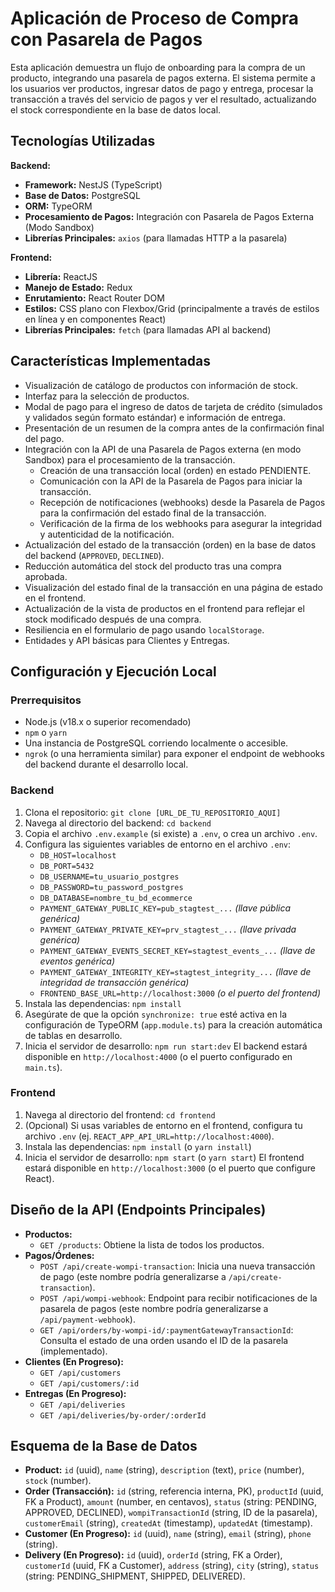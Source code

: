 # Aplicación de Proceso de Compra con Pasarela de Pagos

Esta aplicación demuestra un flujo de onboarding para la compra de un producto, integrando una pasarela de pagos externa. El sistema permite a los usuarios ver productos, ingresar datos de pago y entrega, procesar la transacción a través del servicio de pagos y ver el resultado, actualizando el stock correspondiente en la base de datos local.

## Tecnologías Utilizadas

**Backend:**
* **Framework:** NestJS (TypeScript)
* **Base de Datos:** PostgreSQL
* **ORM:** TypeORM
* **Procesamiento de Pagos:** Integración con Pasarela de Pagos Externa (Modo Sandbox)
* **Librerías Principales:** `axios` (para llamadas HTTP a la pasarela)

**Frontend:**
* **Librería:** ReactJS
* **Manejo de Estado:** Redux
* **Enrutamiento:** React Router DOM
* **Estilos:** CSS plano con Flexbox/Grid (principalmente a través de estilos en línea y en componentes React)
* **Librerías Principales:** `fetch` (para llamadas API al backend)

## Características Implementadas

* Visualización de catálogo de productos con información de stock.
* Interfaz para la selección de productos.
* Modal de pago para el ingreso de datos de tarjeta de crédito (simulados y validados según formato estándar) e información de entrega.
* Presentación de un resumen de la compra antes de la confirmación final del pago.
* Integración con la API de una Pasarela de Pagos externa (en modo Sandbox) para el procesamiento de la transacción.
    * Creación de una transacción local (orden) en estado PENDIENTE.
    * Comunicación con la API de la Pasarela de Pagos para iniciar la transacción.
    * Recepción de notificaciones (webhooks) desde la Pasarela de Pagos para la confirmación del estado final de la transacción.
    * Verificación de la firma de los webhooks para asegurar la integridad y autenticidad de la notificación.
* Actualización del estado de la transacción (orden) en la base de datos del backend (`APPROVED`, `DECLINED`).
* Reducción automática del stock del producto tras una compra aprobada.
* Visualización del estado final de la transacción en una página de estado en el frontend.
* Actualización de la vista de productos en el frontend para reflejar el stock modificado después de una compra.
* Resiliencia en el formulario de pago usando `localStorage`.
* Entidades y API básicas para Clientes y Entregas.

## Configuración y Ejecución Local

### Prerrequisitos
* Node.js (v18.x o superior recomendado)
* `npm` o `yarn`
* Una instancia de PostgreSQL corriendo localmente o accesible.
* `ngrok` (o una herramienta similar) para exponer el endpoint de webhooks del backend durante el desarrollo local.

### Backend
1.  Clona el repositorio: `git clone [URL_DE_TU_REPOSITORIO_AQUI]`
2.  Navega al directorio del backend: `cd backend`
3.  Copia el archivo `.env.example` (si existe) a `.env`, o crea un archivo `.env`.
4.  Configura las siguientes variables de entorno en el archivo `.env`:
    * `DB_HOST=localhost`
    * `DB_PORT=5432`
    * `DB_USERNAME=tu_usuario_postgres`
    * `DB_PASSWORD=tu_password_postgres`
    * `DB_DATABASE=nombre_tu_bd_ecommerce`
    * `PAYMENT_GATEWAY_PUBLIC_KEY=pub_stagtest_...` *(llave pública genérica)*
    * `PAYMENT_GATEWAY_PRIVATE_KEY=prv_stagtest_...` *(llave privada genérica)*
    * `PAYMENT_GATEWAY_EVENTS_SECRET_KEY=stagtest_events_...` *(llave de eventos genérica)*
    * `PAYMENT_GATEWAY_INTEGRITY_KEY=stagtest_integrity_...` *(llave de integridad de transacción genérica)*
    * `FRONTEND_BASE_URL=http://localhost:3000` *(o el puerto del frontend)*
5.  Instala las dependencias: `npm install`
6.  Asegúrate de que la opción `synchronize: true` esté activa en la configuración de TypeORM (`app.module.ts`) para la creación automática de tablas en desarrollo.
7.  Inicia el servidor de desarrollo: `npm run start:dev`
    El backend estará disponible en `http://localhost:4000` (o el puerto configurado en `main.ts`).

### Frontend
1.  Navega al directorio del frontend: `cd frontend`
2.  (Opcional) Si usas variables de entorno en el frontend, configura tu archivo `.env` (ej. `REACT_APP_API_URL=http://localhost:4000`).
3.  Instala las dependencias: `npm install` (o `yarn install`)
4.  Inicia el servidor de desarrollo: `npm start` (o `yarn start`)
    El frontend estará disponible en `http://localhost:3000` (o el puerto que configure React).

## Diseño de la API (Endpoints Principales)

* **Productos:**
    * `GET /products`: Obtiene la lista de todos los productos.
* **Pagos/Órdenes:**
    * `POST /api/create-wompi-transaction`: Inicia una nueva transacción de pago (este nombre podría generalizarse a `/api/create-transaction`).
    * `POST /api/wompi-webhook`: Endpoint para recibir notificaciones de la pasarela de pagos (este nombre podría generalizarse a `/api/payment-webhook`).
    * `GET /api/orders/by-wompi-id/:paymentGatewayTransactionId`: Consulta el estado de una orden usando el ID de la pasarela (implementado).
* **Clientes (En Progreso):**
    * `GET /api/customers`
    * `GET /api/customers/:id`
* **Entregas (En Progreso):**
    * `GET /api/deliveries`
    * `GET /api/deliveries/by-order/:orderId`

## Esquema de la Base de Datos

* **Product:** `id` (uuid), `name` (string), `description` (text), `price` (number), `stock` (number).
* **Order (Transacción):** `id` (string, referencia interna, PK), `productId` (uuid, FK a Product), `amount` (number, en centavos), `status` (string: PENDING, APPROVED, DECLINED), `wompiTransactionId` (string, ID de la pasarela), `customerEmail` (string), `createdAt` (timestamp), `updatedAt` (timestamp).
* **Customer (En Progreso):** `id` (uuid), `name` (string), `email` (string), `phone` (string).
* **Delivery (En Progreso):** `id` (uuid), `orderId` (string, FK a Order), `customerId` (uuid, FK a Customer), `address` (string), `city` (string), `status` (string: PENDING_SHIPMENT, SHIPPED, DELIVERED).
